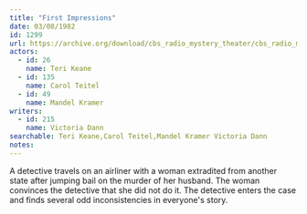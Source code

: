 ```yaml
---
title: "First Impressions"
date: 03/08/1982
id: 1299
url: https://archive.org/download/cbs_radio_mystery_theater/cbs_radio_mystery_theater-1251-1300.zip/cbs_radio_mystery_theater-1251-1300%2Fcbsrmt_1299_first_impressions.mp3
actors:  
  - id: 26
    name: Teri Keane  
  - id: 135
    name: Carol Teitel  
  - id: 49
    name: Mandel Kramer
writers:  
  - id: 215
    name: Victoria Dann
searchable: Teri Keane,Carol Teitel,Mandel Kramer Victoria Dann
notes:  
---
```

A detective travels on an airliner with a woman extradited from another state after jumping bail on the murder of her husband. The woman convinces the detective that she did not do it. The detective enters the case and finds several odd inconsistencies in everyone's story.